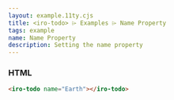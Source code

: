 ```yaml
---
layout: example.11ty.cjs
title: <iro-todo> ⌲ Examples ⌲ Name Property
tags: example
name: Name Property
description: Setting the name property
---
```


<iro-todo name="Earth"></iro-todo>

<h3>HTML</h3>

```html
<iro-todo name="Earth"></iro-todo>
```
